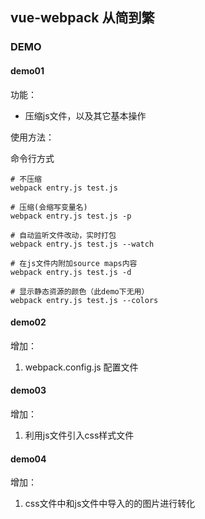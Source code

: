 ## vue-webpack 从简到繁

### DEMO

#### demo01
功能：
* 压缩js文件，以及其它基本操作

使用方法：

命令行方式
    
    # 不压缩
    webpack entry.js test.js
    
    # 压缩(会缩写变量名)
    webpack entry.js test.js -p
    
    # 自动监听文件改动，实时打包
    webpack entry.js test.js --watch
    
    # 在js文件内附加source maps内容
    webpack entry.js test.js -d
    
    # 显示静态资源的颜色（此demo下无用）
    webpack entry.js test.js --colors   

#### demo02

增加： 
1. webpack.config.js 配置文件

#### demo03

增加：
1. 利用js文件引入css样式文件

#### demo04
增加：
1. css文件中和js文件中导入的的图片进行转化

